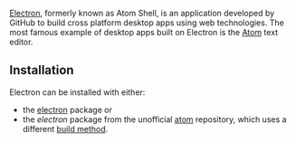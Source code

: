 [Electron](http://electron.atom.io/), formerly known as Atom Shell, is an application developed by GitHub to build cross platform desktop apps using web technologies. The most famous example of desktop apps built on Electron is the [Atom](/index.php/Atom "Atom") text editor.

## Installation

Electron can be installed with either:

*   the [electron](https://www.archlinux.org/packages/?name=electron) package or
*   the *electron* package from the unofficial [atom](/index.php/Unofficial_user_repositories#atom "Unofficial user repositories") repository, which uses a different [build method](https://github.com/tensor5/arch-atom/blob/master/README.md#build-method).
